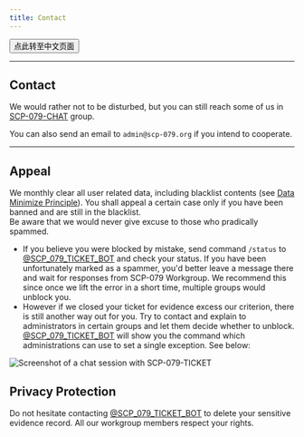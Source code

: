 ```yaml
---
title: Contact
---
```


<button onmouseover="PlaySound('totop1')" onmouseout="StopSound('totop1')" onclick="window.location.href = '/contact-zh/';" class="zh">点此转至中文页面</button>

---

## Contact

We would rather not to be disturbed, but you can still reach some of us in [SCP-079-CHAT](https://t.me/SCP_079_CHAT) group.

You can also send an email to `admin@scp-079.org` if you intend to cooperate.

---

## Appeal

We monthly clear all user related data, including blacklist contents (see [Data Minimize Principle](/principles/#data-minimize-principle)). You shall appeal a certain case only if you have been banned and are still in the blacklist.
<br>Be aware that we would never give excuse to those who pradically spammed.

- If you believe you were blocked by mistake, send command `/status` to [\@SCP_079_TICKET_BOT](https://t.me/SCP_079_TICKET_BOT) and check your status. If you have been unfortunately marked as a spammer, you'd better leave a message there and wait for responses from SCP-079 Workgroup. We recommend this since once we lift the error in a short time, multiple groups would unblock you.
- However if we closed your ticket for evidence excess our criterion, there is still another way out for you. Try to contact and explain to administrators in certain groups and let them decide whether to unblock. [\@SCP_079_TICKET_BOT](https://t.me/SCP_079_TICKET_BOT) will show you the command which administrations can use to set a single exception. See below:

![Screenshot of a chat session with SCP-079-TICKET](/images/ticket-appeal.png)

## Privacy Protection

Do not hesitate contacting [\@SCP_079_TICKET_BOT](https://t.me/SCP_079_TICKET_BOT) to delete your sensitive evidence record. All our workgroup members respect your rights.

<audio src="/audio/page/contact.ogg" autoplay></audio>
